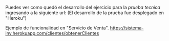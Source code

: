 Puedes ver como quedó el desarrollo del ejercicio para la *prueba tecnica* ingresando a la siguiente url:
(El desarrollo de la prueba fue desplegado en "Heroku")

Ejemplo de funcionalidad en "Servicio de Venta". 
https://sistema-inv.herokuapp.com/clientes/obtenerClientes
